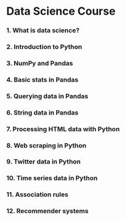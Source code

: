 # Data Science Course

### 1. What is data science? 

### 2. Introduction to Python

### 3. NumPy and Pandas

### 4. Basic stats in Pandas

### 5. Querying data in Pandas

### 6. String data in Pandas

### 7. Processing HTML data with Python

### 8. Web scraping in Python

### 9. Twitter data in Python

### 10. Time series data in Python

### 11. Association rules

### 12. Recommender systems
